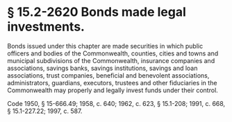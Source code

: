 # § 15.2-2620 Bonds made legal investments.

<p>Bonds issued under this chapter are made securities in which public officers and bodies of the Commonwealth, counties, cities and towns and municipal subdivisions of the Commonwealth, insurance companies and associations, savings banks, savings institutions, savings and loan associations, trust companies, beneficial and benevolent associations, administrators, guardians, executors, trustees and other fiduciaries in the Commonwealth may properly and legally invest funds under their control.</p><p>Code 1950, § 15-666.49; 1958, c. 640; 1962, c. 623, § 15.1-208; 1991, c. 668, § 15.1-227.22; 1997, c. 587.</p>